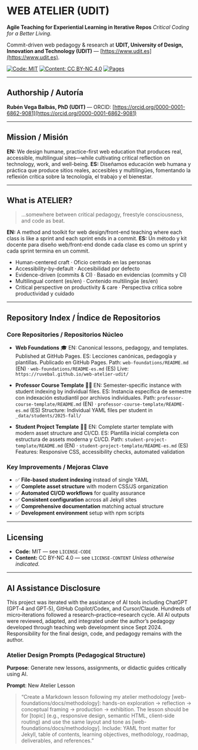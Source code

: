 # WEB ATELIER (UDIT)

**Agile Teaching for Experiential Learning in Iterative Repos**
_Critical Coding for a Better Living._

Commit-driven web pedagogy & research at **UDIT, University of Design, Innovation and Technology (UDIT)** — [https://www.udit.es](https://www.udit.es).

[![Code: MIT](https://img.shields.io/badge/code-MIT-informational.svg)](./LICENSE-CODE)
[![Content: CC BY-NC 4.0](https://img.shields.io/badge/content-CC%20BY--NC%204.0-blue.svg)](./LICENSE-CONTENT)
[![Pages](https://img.shields.io/badge/Pages-live-success.svg)](#)

---

## Authorship / Autoría

**Rubén Vega Balbás, PhD (UDIT)** — ORCID: [https://orcid.org/0000-0001-6862-9081](https://orcid.org/0000-0001-6862-9081)

---

## Mission / Misión

**EN:** We design humane, practice-first web education that produces real, accessible, multilingual sites—while cultivating critical reflection on technology, work, and well-being.
**ES:** Diseñamos educación web humana y práctica que produce sitios reales, accesibles y multilingües, fomentando la reflexión crítica sobre la tecnología, el trabajo y el bienestar.

---

## What is ATELIER?

> …somewhere between critical pedagogy, freestyle consciousness, and code as beat.

**EN:** A method and toolkit for web design/front-end teaching where each class is like a sprint and each sprint ends in a commit.
**ES:** Un método y kit docente para diseño web/front-end donde cada clase es como un sprint y cada sprint termina en un commit.

- Human-centered craft · Oficio centrado en las personas
- Accessibility-by-default · Accesibilidad por defecto
- Evidence-driven (commits & CI) · Basado en evidencias (commits y CI)
- Multilingual content (es/en) · Contenido multilingüe (es/en)
- Critical perspective on productivity & care · Perspectiva crítica sobre productividad y cuidado

---

## Repository Index / Índice de Repositorios

### Core Repositories / Repositorios Núcleo

- **Web Foundations** 🎓
  EN: Canonical lessons, pedagogy, and templates. Published at GitHub Pages.
  ES: Lecciones canónicas, pedagogía y plantillas. Publicado en GitHub Pages.
  Path: `web-foundations/README.md` (EN) · `web-foundations/README-es.md` (ES)
  Live: `https://ruvebal.github.io/web-atelier-udit/`

- **Professor Course Template** 👨‍🏫
  EN: Semester-specific instance with student indexing by individual files.
  ES: Instancia específica de semestre con indexación estudiantil por archivos individuales.
  Path: `professor-course-template/README.md` (EN) · `professor-course-template/README-es.md` (ES)
  Structure: Individual YAML files per student in `_data/students/2025-fall/`

- **Student Project Template** 👩‍🎓
  EN: Complete starter template with modern asset structure and CI/CD.
  ES: Plantilla inicial completa con estructura de assets moderna y CI/CD.
  Path: `student-project-template/README.md` (EN) · `student-project-template/README-es.md` (ES)
  Features: Responsive CSS, accessibility checks, automated validation

### Key Improvements / Mejoras Clave

- ✅ **File-based student indexing** instead of single YAML
- ✅ **Complete asset structure** with modern CSS/JS organization
- ✅ **Automated CI/CD workflows** for quality assurance
- ✅ **Consistent configuration** across all Jekyll sites
- ✅ **Comprehensive documentation** matching actual structure
- ✅ **Development environment** setup with npm scripts

---

## Licensing

- **Code:** MIT — see `LICENSE-CODE`
- **Content:** CC BY-NC 4.0 — see `LICENSE-CONTENT`
  _Unless otherwise indicated._

---

## AI Assistance Disclosure

This project was iterated with the assistance of AI tools including ChatGPT (GPT‑4 and GPT‑5), GitHub Copilot/Codex, and Cursor/Claude. Hundreds of micro‑iterations followed a research–practice–research cycle. All AI outputs were reviewed, adapted, and integrated under the author’s pedagogy developed through teaching web development since Sept 2024. Responsibility for the final design, code, and pedagogy remains with the author.

### Atelier Design Prompts (Pedagogical Structure)

**Purpose**: Generate new lessons, assignments, or didactic guides critically using AI.

**Prompt**: New Atelier Lesson

> “Create a Markdown lesson following my atelier methodology [web-foundations/docs/methodology]: hands-on exploration → reflection → conceptual framing → production → exhibition.
> The lesson should be for [topic] (e.g., responsive design, semantic HTML, client-side routing) and use the same layout and tone as [web-foundations/docs/methodology].
> Include: YAML front matter for Jekyll, table of contents, learning objectives, methodology, roadmap, deliverables, and references.”
